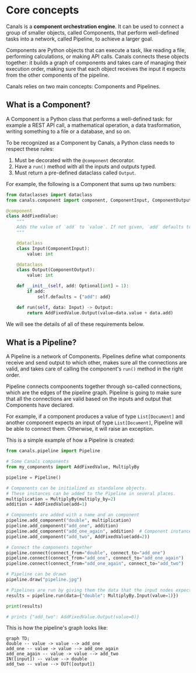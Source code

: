 # Core concepts

Canals is a **component orchestration engine**. It can be used to connect a group of smaller objects, called Components,
that perform well-defined tasks into a network, called Pipeline, to achieve a larger goal.

Components are Python objects that can execute a task, like reading a file, performing calculations, or making API
calls. Canals connects these objects together: it builds a graph of components and takes care of managing their
execution order, making sure that each object receives the input it expects from the other components of the pipeline.

Canals relies on two main concepts: Components and Pipelines.

## What is a Component?

A Component is a Python class that performs a well-defined task: for example a REST API call, a mathematical operation,
a data trasformation, writing something to a file or a database, and so on.

To be recognized as a Component by Canals, a Python class needs to respect these rules:

1. Must be decorated with the `@component` decorator.
3. Have a `run()` method with all the inputs and outputs typed.
4. Must return a pre-defined dataclass called `Output`.

For example, the following is a Component that sums up two numbers:

```python
from dataclasses import dataclass
from canals.component import component, ComponentInput, ComponentOutput

@component
class AddFixedValue:
    """
    Adds the value of `add` to `value`. If not given, `add` defaults to 1.
    """

    @dataclass
    class Input(ComponentInput):
        value: int

    @dataclass
    class Output(ComponentOutput):
        value: int

    def __init__(self, add: Optional[int] = 1):
        if add:
            self.defaults = {"add": add}

    def run(self, data: Input) -> Output:
        return AddFixedValue.Output(value=data.value + data.add)
```

We will see the details of all of these requirements below.

## What is a Pipeline?

A Pipeline is a network of Components. Pipelines define what components receive and send output to which other, makes
sure all the connections are valid, and takes care of calling the component's `run()` method in the right order.

Pipeline connects compoonents together through so-called connections, which are the edges of the pipeline graph.
Pipeline is going to make sure that all the connections are valid based on the inputs and output that Components have
declared.

For example, if a component produces a value of type `List[Document]` and another component expects an input
of type `List[Document]`, Pipeline will be able to connect them. Otherwise, it will raise an exception.

This is a simple example of how a Pipeline is created:


```python
from canals.pipeline import Pipeline

# Some Canals components
from my_components import AddFixedValue, MultiplyBy

pipeline = Pipeline()

# Components can be initialized as standalone objects.
# These instances can be added to the Pipeline in several places.
multiplication = MultiplyBy(multiply_by=2)
addition = AddFixedValue(add=1)

# Components are added with a name and an component
pipeline.add_component("double", multiplication)
pipeline.add_component("add_one", addition)
pipeline.add_component("add_one_again", addition)  # Component instances can be reused
pipeline.add_component("add_two", AddFixedValue(add=2))

# Connect the components together
pipeline.connect(connect_from="double", connect_to="add_one")
pipeline.connect(connect_from="add_one", connect_to="add_one_again")
pipeline.connect(connect_from="add_one_again", connect_to="add_two")

# Pipeline can be drawn
pipeline.draw("pipeline.jpg")

# Pipelines are run by giving them the data that the input nodes expect.
results = pipeline.run(data={"double": MultiplyBy.Input(value=1)})

print(results)

# prints {"add_two": AddFixedValue.Output(value=6)}
```

This is how the pipeline's graph looks like:

```mermaid
graph TD;
double -- value -> value --> add_one
add_one -- value -> value --> add_one_again
add_one_again -- value -> value --> add_two
IN([input]) -- value --> double
add_two -- value --> OUT([output])
```
